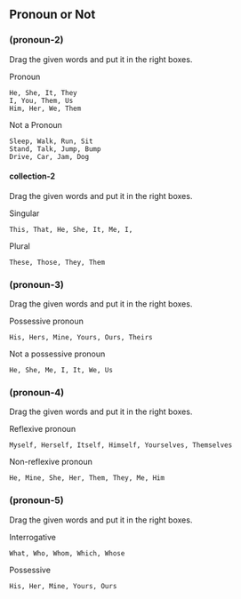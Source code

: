 ## Pronoun or Not

### (pronoun-2)

Drag the given words and put it in the right boxes.

Pronoun

```
He, She, It, They
I, You, Them, Us
Him, Her, We, Them
```

Not a Pronoun

```
Sleep, Walk, Run, Sit
Stand, Talk, Jump, Bump
Drive, Car, Jam, Dog
```

#### collection-2

Drag the given words and put it in the right boxes.

Singular

```
This, That, He, She, It, Me, I,
```

Plural

```
These, Those, They, Them
```

### (pronoun-3)

Drag the given words and put it in the right boxes.

Possessive pronoun

```
His, Hers, Mine, Yours, Ours, Theirs
```

Not a possessive pronoun

```
He, She, Me, I, It, We, Us
```

### (pronoun-4)

Drag the given words and put it in the right boxes.

Reflexive pronoun

```
Myself, Herself, Itself, Himself, Yourselves, Themselves
```

Non-reflexive pronoun

```
He, Mine, She, Her, Them, They, Me, Him
```

### (pronoun-5)

Drag the given words and put it in the right boxes.

Interrogative

```
What, Who, Whom, Which, Whose
```

Possessive

```
His, Her, Mine, Yours, Ours
```

